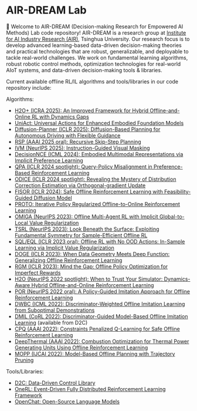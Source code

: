 # AIR-DREAM Lab
:raised_hands: Welcome to AIR-DREAM (Decision-making Research for Empowered AI Methods) Lab code repository! AIR-DREAM is a research group at [Institute for AI Industry Research (AIR)](https://air.tsinghua.edu.cn/en/), Tsinghua University. Our research focus is to develop advanced learning-based data-driven decision-making theories and practical technologies that are robust, generalizable, and deployable to tackle real-world challenges. We work on fundamental learning algorithms, robust robotic control methods, optimization technologies for real-world AIoT systems, and data-driven decision-making tools & libraries.

Current available offline RL/IL algorithms and tools/libraries in our code repository include:

Algorithms:

- [H2O+ (ICRA 2025): An Improved Framework for Hybrid Offline-and-Online RL with Dynamics Gaps](https://github.com/AIR-DI/H2Oplus)
- [UniAct: Universal Actions for Enhanced Embodied Foundation Models](https://github.com/AIR-DI/UniAct)
- [Diffusion-Planner (ICLR 2025): Diffusion-Based Planning for Autonomous Driving with Flexible Guidance](https://github.com/AIR-DI/Diffusion-Planner)
- [RSP (AAAI 2025 oral): Recursive Skip-Step Planning](https://github.com/AIR-DI/RSP_JAX)
- [IVM (NeurIPS 2025): Instruction-Guided Visual Masking](https://github.com/AIR-DI/IVM)
- [DecisionNCE (ICML 2024): Embodied Multimodal Representations via Implicit Preference Learning](https://github.com/AIR-DI/DecisionNCE)
- [QPA (ICLR 2024 spotlight): Query-Policy Misalignment in Preference-Based Reinforcement Learning](https://github.com/AIR-DI/QPA)
- [ODICE (ICLR 2024 spotlight): Revealing the Mystery of Distribution Correction Estimation via Orthogonal-gradient Update](https://github.com/AIR-DI/ODICE-Pytorch)
- [FISOR (ICLR 2024): Safe Offline Reinforcement Learning with Feasibility-Guided Diffusion Model](https://github.com/AIR-DI/FISOR)
- [PROTO: Iterative Policy Regularized Offline-to-Online Reinforcement Learning](https://github.com/AIR-DI/PROTO)
- [OMIGA (NeurIPS 2023): Offline Multi-Agent RL with Implicit Global-to-Local Value Regularization](https://github.com/AIR-DI/OMIGA)
- [TSRL (NeurIPS 2023): Look Beneath the Surface: Exploiting Fundamental Symmetry for Sample-Efficient Offline RL](https://github.com/AIR-DI/TSRL)
- [SQL/EQL (ICLR 2023 oral): Offline RL with No OOD Actions: In-Sample Learning via Implicit Value Regularization](https://github.com/AIR-DI/IVR)
- [DOGE (ICLR 2023): When Data Geometry Meets Deep Function: Generalizing Offline Reinforcement Learning](https://github.com/AIR-DI/DOGE)
- [RGM (ICLR 2023): Mind the Gap: Offline Policy Optimization for Imperfect Rewards](https://github.com/AIR-DI/RGM)
- [H2O (NeurIPS 2022 spotlight): When to Trust Your Simulator: Dynamics-Aware Hybrid Offline-and-Online Reinforcement Learning](https://github.com/AIR-DI/H2O)
- [POR (NeurIPS 2022 oral): A Policy-Guided Imitation Approach for Offline Reinforcement Learning](https://github.com/AIR-DI/POR)
- [DWBC (ICML 2022): Discriminator-Weighted Offline Imitation Learning from Suboptimal Demonstrations](https://github.com/AIR-DI/DWBC)
- [DMIL (CoRL 2022): Discriminator-Guided Model-Based Offline Imitation Learning](https://github.com/AIR-DI/D2C) (available from D2C)
- [CPQ (AAAI 2022): Constraints Penalized Q-Learning for Safe Offline Reinforcement Learning](https://github.com/AIR-DI/CPQ)
- [DeepThermal (AAAI 2022): Combustion Optimization for Thermal Power Generating Units Using Offline Reinforcement Learning](https://github.com/AIR-DI/DeepThermal)
- [MOPP (IJCAI 2022): Model-Based Offline Planning with Trajectory Pruning](https://github.com/AIR-DI/MOPP)




Tools/Libraries:

- [D2C: Data-Driven Control Library](https://github.com/AIR-DI/D2C)
- [OneRL: Event-Driven Fully Distributed Reinforcement Learning Framework](https://github.com/AIR-DI/onerl)
- [OpenChat: Open-Source Language Models](https://github.com/AIR-DI/openchat)
